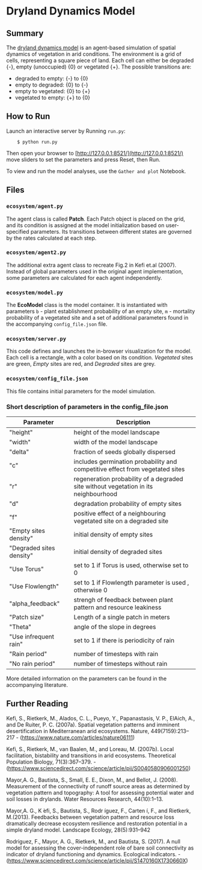 # Dryland Dynamics Model

## Summary

The [dryland dynamics model](https://www.sciencedirect.com/science/article/pii/S0040580906001250) is an agent-based simulation of spatial dynamics of vegetation in arid conditions. The environment is a grid of cells, representing a square piece of land. Each cell can either be degraded {-}, empty (unoccupied) {0} or vegetated {+}. The possible transitions are:

 - degraded to empty: {-} to {0}
 - empty to degraded: {0} to {-}
 - empty to vegetated: {0} to {+}
 - vegetated to empty: {+} to {0}

## How to Run

Launch an interactive server by Running ``run.py``:

```
    $ python run.py
```

Then open your browser to [http://127.0.0.1:8521/](http://127.0.0.1:8521/) move sliders to set the parameters and press Reset, then Run. 

To view and run the model analyses, use the ``Gather and plot`` Notebook.

## Files

### ``ecosystem/agent.py``

The agent class is called **Patch**. Each Patch object is placed on the grid, and its condition is assigned at the model initialization based on user-specified parameters. Its transitions between different states are governed by the rates calculated at each step. 

### ``ecosystem/agent2.py``

The additional extra agent class to recreate Fig.2 in Kefi et.al (2007).  Instead of global parameters used in the original agent implementation, some parameters are calculated for each agent independently.

### ``ecosystem/model.py``

The **EcoModel** class is the model container. It is instantiated with parameters ``b`` - plant establishment probability of an empty site, ``m`` - mortality probability of a vegetated site and a set of additional parameters found in the accompanying ``config_file.json`` file. 


### ``ecosystem/server.py``

This code defines and launches the in-browser visualization for the model. Each cell is a rectangle, with a color based on its condition. *Vegetated* sites are green, *Empty* sites are red, and *Degraded* sites are grey.

### ``ecosystem/config_file.json``

This file contains initial parameters for the model simulation. 

### Short description of parameters in the config_file.json

Parameter | Description 
----------|-------------
"height" | height of the model landscape 
"width"  | width of the model landscape   
"delta"  | fraction of seeds globally dispersed 
"c"  | includes germination probability and competitive effect from vegetated sites 
"r"  | regeneration probability of a degraded site without vegetation in its neighbourhood 
"d"  | degradation probability of empty sites 
"f"  | positive effect of a neighbouring vegetated site on a degraded site 
"Empty sites density"  | initial density of empty sites 
"Degraded sites density"  | initial density of degraded sites 
"Use Torus" | set to 1 if Torus is used, otherwise set to 0 
"Use Flowlength" | set to 1 if Flowlength parameter is used , otherwise 0 
"alpha_feedback" | strengh of feedback between plant pattern and resource leakiness
"Patch size" | Length of a single patch in meters 
"Theta" | angle of the slope in degrees 
"Use infrequent rain" | set to 1 if there is periodicity of rain 
"Rain period" | number of timesteps with rain 
"No rain period" | number of timesteps without rain 

More detailed information on the parameters can be found in the accompanying literature. 


## Further Reading

Kefi, S., Rietkerk, M., Alados, C. L., Pueyo, Y., Papanastasis, V. P., ElAich, A., and De Ruiter, P. C. (2007a).  Spatial vegetation patterns and imminent desertification in Mediterranean arid ecosystems. Nature, 449(7159):213–217 - (https://www.nature.com/articles/nature06111)

Kefi, S., Rietkerk, M., van Baalen, M., and Loreau, M. (2007b).  Local facilitation, bistability and transitions in arid ecosystems.
Theoretical Population Biology, 71(3):367–379. - (https://www.sciencedirect.com/science/article/pii/S0040580906001250)

Mayor,A.  G.,  Bautista,  S.,  Small,  E.  E.,  Dixon,  M.,  and  Bellot,  J.  (2008). Measurement  of  the  connectivity  of  runoff  source  areas  as  determined  by vegetation pattern and topography:  A tool for assessing potential water and soil losses in drylands.
Water Resources Research, 44(10):1–13.

Mayor,A. G., K ́efi, S., Bautista, S., Rodr ́ıguez, F., Carten ́ı, F., and Rietkerk, M.(2013). Feedbacks between vegetation pattern and resource loss dramatically decrease  ecosystem  resilience  and  restoration  potential  in  a  simple  dryland model. 
Landscape Ecology, 28(5):931–942

Rodriguez,  F.,  Mayor,  A.  G.,  Rietkerk,  M.,  and  Bautista,  S.  (2017).   A  null model  for  assessing  the  cover-independent  role  of  bare  soil  connectivity  as indicator of dryland functioning and dynamics. Ecological indicators. - (https://www.sciencedirect.com/science/article/pii/S1470160X1730660X)



